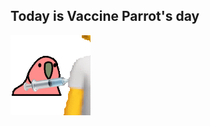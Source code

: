 <h2>Today is Vaccine Parrot's day</h2><img src="https://raw.githubusercontent.com/jmhobbs/cultofthepartyparrot.com/master/parrots/hd/vaccineparrot.gif" />